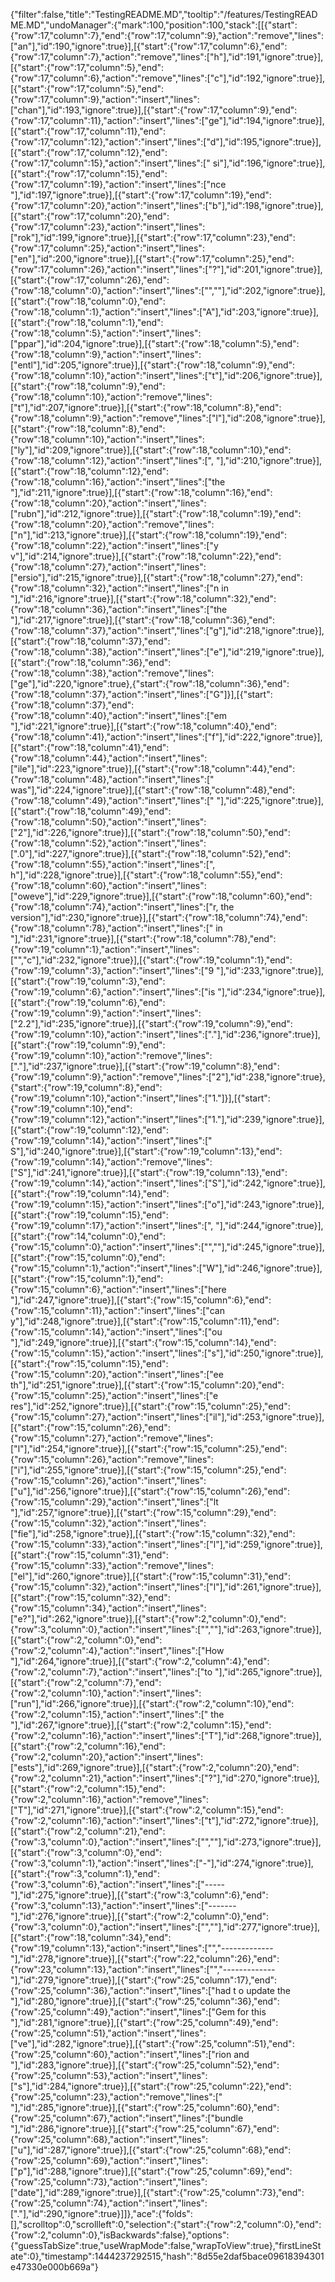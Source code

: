{"filter":false,"title":"TestingREADME.MD","tooltip":"/features/TestingREADME.MD","undoManager":{"mark":100,"position":100,"stack":[[{"start":{"row":17,"column":7},"end":{"row":17,"column":9},"action":"remove","lines":["an"],"id":190,"ignore":true}],[{"start":{"row":17,"column":6},"end":{"row":17,"column":7},"action":"remove","lines":["h"],"id":191,"ignore":true}],[{"start":{"row":17,"column":5},"end":{"row":17,"column":6},"action":"remove","lines":["c"],"id":192,"ignore":true}],[{"start":{"row":17,"column":5},"end":{"row":17,"column":9},"action":"insert","lines":["chan"],"id":193,"ignore":true}],[{"start":{"row":17,"column":9},"end":{"row":17,"column":11},"action":"insert","lines":["ge"],"id":194,"ignore":true}],[{"start":{"row":17,"column":11},"end":{"row":17,"column":12},"action":"insert","lines":["d"],"id":195,"ignore":true}],[{"start":{"row":17,"column":12},"end":{"row":17,"column":15},"action":"insert","lines":[" si"],"id":196,"ignore":true}],[{"start":{"row":17,"column":15},"end":{"row":17,"column":19},"action":"insert","lines":["nce "],"id":197,"ignore":true}],[{"start":{"row":17,"column":19},"end":{"row":17,"column":20},"action":"insert","lines":["b"],"id":198,"ignore":true}],[{"start":{"row":17,"column":20},"end":{"row":17,"column":23},"action":"insert","lines":["rok"],"id":199,"ignore":true}],[{"start":{"row":17,"column":23},"end":{"row":17,"column":25},"action":"insert","lines":["en"],"id":200,"ignore":true}],[{"start":{"row":17,"column":25},"end":{"row":17,"column":26},"action":"insert","lines":["?"],"id":201,"ignore":true}],[{"start":{"row":17,"column":26},"end":{"row":18,"column":0},"action":"insert","lines":["",""],"id":202,"ignore":true}],[{"start":{"row":18,"column":0},"end":{"row":18,"column":1},"action":"insert","lines":["A"],"id":203,"ignore":true}],[{"start":{"row":18,"column":1},"end":{"row":18,"column":5},"action":"insert","lines":["ppar"],"id":204,"ignore":true}],[{"start":{"row":18,"column":5},"end":{"row":18,"column":9},"action":"insert","lines":["entl"],"id":205,"ignore":true}],[{"start":{"row":18,"column":9},"end":{"row":18,"column":10},"action":"insert","lines":["t"],"id":206,"ignore":true}],[{"start":{"row":18,"column":9},"end":{"row":18,"column":10},"action":"remove","lines":["t"],"id":207,"ignore":true}],[{"start":{"row":18,"column":8},"end":{"row":18,"column":9},"action":"remove","lines":["l"],"id":208,"ignore":true}],[{"start":{"row":18,"column":8},"end":{"row":18,"column":10},"action":"insert","lines":["ly"],"id":209,"ignore":true}],[{"start":{"row":18,"column":10},"end":{"row":18,"column":12},"action":"insert","lines":[", "],"id":210,"ignore":true}],[{"start":{"row":18,"column":12},"end":{"row":18,"column":16},"action":"insert","lines":["the "],"id":211,"ignore":true}],[{"start":{"row":18,"column":16},"end":{"row":18,"column":20},"action":"insert","lines":["rubn"],"id":212,"ignore":true}],[{"start":{"row":18,"column":19},"end":{"row":18,"column":20},"action":"remove","lines":["n"],"id":213,"ignore":true}],[{"start":{"row":18,"column":19},"end":{"row":18,"column":22},"action":"insert","lines":["y v"],"id":214,"ignore":true}],[{"start":{"row":18,"column":22},"end":{"row":18,"column":27},"action":"insert","lines":["ersio"],"id":215,"ignore":true}],[{"start":{"row":18,"column":27},"end":{"row":18,"column":32},"action":"insert","lines":["n in "],"id":216,"ignore":true}],[{"start":{"row":18,"column":32},"end":{"row":18,"column":36},"action":"insert","lines":["the "],"id":217,"ignore":true}],[{"start":{"row":18,"column":36},"end":{"row":18,"column":37},"action":"insert","lines":["g"],"id":218,"ignore":true}],[{"start":{"row":18,"column":37},"end":{"row":18,"column":38},"action":"insert","lines":["e"],"id":219,"ignore":true}],[{"start":{"row":18,"column":36},"end":{"row":18,"column":38},"action":"remove","lines":["ge"],"id":220,"ignore":true},{"start":{"row":18,"column":36},"end":{"row":18,"column":37},"action":"insert","lines":["G"]}],[{"start":{"row":18,"column":37},"end":{"row":18,"column":40},"action":"insert","lines":["em "],"id":221,"ignore":true}],[{"start":{"row":18,"column":40},"end":{"row":18,"column":41},"action":"insert","lines":["f"],"id":222,"ignore":true}],[{"start":{"row":18,"column":41},"end":{"row":18,"column":44},"action":"insert","lines":["ile"],"id":223,"ignore":true}],[{"start":{"row":18,"column":44},"end":{"row":18,"column":48},"action":"insert","lines":[" was"],"id":224,"ignore":true}],[{"start":{"row":18,"column":48},"end":{"row":18,"column":49},"action":"insert","lines":[" "],"id":225,"ignore":true}],[{"start":{"row":18,"column":49},"end":{"row":18,"column":50},"action":"insert","lines":["2"],"id":226,"ignore":true}],[{"start":{"row":18,"column":50},"end":{"row":18,"column":52},"action":"insert","lines":[".0"],"id":227,"ignore":true}],[{"start":{"row":18,"column":52},"end":{"row":18,"column":55},"action":"insert","lines":[", h"],"id":228,"ignore":true}],[{"start":{"row":18,"column":55},"end":{"row":18,"column":60},"action":"insert","lines":["oweve"],"id":229,"ignore":true}],[{"start":{"row":18,"column":60},"end":{"row":18,"column":74},"action":"insert","lines":["r, the version"],"id":230,"ignore":true}],[{"start":{"row":18,"column":74},"end":{"row":18,"column":78},"action":"insert","lines":[" in "],"id":231,"ignore":true}],[{"start":{"row":18,"column":78},"end":{"row":19,"column":1},"action":"insert","lines":["","c"],"id":232,"ignore":true}],[{"start":{"row":19,"column":1},"end":{"row":19,"column":3},"action":"insert","lines":["9 "],"id":233,"ignore":true}],[{"start":{"row":19,"column":3},"end":{"row":19,"column":6},"action":"insert","lines":["is "],"id":234,"ignore":true}],[{"start":{"row":19,"column":6},"end":{"row":19,"column":9},"action":"insert","lines":["2.2"],"id":235,"ignore":true}],[{"start":{"row":19,"column":9},"end":{"row":19,"column":10},"action":"insert","lines":["."],"id":236,"ignore":true}],[{"start":{"row":19,"column":9},"end":{"row":19,"column":10},"action":"remove","lines":["."],"id":237,"ignore":true}],[{"start":{"row":19,"column":8},"end":{"row":19,"column":9},"action":"remove","lines":["2"],"id":238,"ignore":true},{"start":{"row":19,"column":8},"end":{"row":19,"column":10},"action":"insert","lines":["1."]}],[{"start":{"row":19,"column":10},"end":{"row":19,"column":12},"action":"insert","lines":["1."],"id":239,"ignore":true}],[{"start":{"row":19,"column":12},"end":{"row":19,"column":14},"action":"insert","lines":[" S"],"id":240,"ignore":true}],[{"start":{"row":19,"column":13},"end":{"row":19,"column":14},"action":"remove","lines":["S"],"id":241,"ignore":true}],[{"start":{"row":19,"column":13},"end":{"row":19,"column":14},"action":"insert","lines":["S"],"id":242,"ignore":true}],[{"start":{"row":19,"column":14},"end":{"row":19,"column":15},"action":"insert","lines":["o"],"id":243,"ignore":true}],[{"start":{"row":19,"column":15},"end":{"row":19,"column":17},"action":"insert","lines":[", "],"id":244,"ignore":true}],[{"start":{"row":14,"column":0},"end":{"row":15,"column":0},"action":"insert","lines":["",""],"id":245,"ignore":true}],[{"start":{"row":15,"column":0},"end":{"row":15,"column":1},"action":"insert","lines":["W"],"id":246,"ignore":true}],[{"start":{"row":15,"column":1},"end":{"row":15,"column":6},"action":"insert","lines":["here "],"id":247,"ignore":true}],[{"start":{"row":15,"column":6},"end":{"row":15,"column":11},"action":"insert","lines":["can y"],"id":248,"ignore":true}],[{"start":{"row":15,"column":11},"end":{"row":15,"column":14},"action":"insert","lines":["ou "],"id":249,"ignore":true}],[{"start":{"row":15,"column":14},"end":{"row":15,"column":15},"action":"insert","lines":["s"],"id":250,"ignore":true}],[{"start":{"row":15,"column":15},"end":{"row":15,"column":20},"action":"insert","lines":["ee th"],"id":251,"ignore":true}],[{"start":{"row":15,"column":20},"end":{"row":15,"column":25},"action":"insert","lines":["e res"],"id":252,"ignore":true}],[{"start":{"row":15,"column":25},"end":{"row":15,"column":27},"action":"insert","lines":["il"],"id":253,"ignore":true}],[{"start":{"row":15,"column":26},"end":{"row":15,"column":27},"action":"remove","lines":["l"],"id":254,"ignore":true}],[{"start":{"row":15,"column":25},"end":{"row":15,"column":26},"action":"remove","lines":["i"],"id":255,"ignore":true}],[{"start":{"row":15,"column":25},"end":{"row":15,"column":26},"action":"insert","lines":["u"],"id":256,"ignore":true}],[{"start":{"row":15,"column":26},"end":{"row":15,"column":29},"action":"insert","lines":["lt "],"id":257,"ignore":true}],[{"start":{"row":15,"column":29},"end":{"row":15,"column":32},"action":"insert","lines":["fie"],"id":258,"ignore":true}],[{"start":{"row":15,"column":32},"end":{"row":15,"column":33},"action":"insert","lines":["l"],"id":259,"ignore":true}],[{"start":{"row":15,"column":31},"end":{"row":15,"column":33},"action":"remove","lines":["el"],"id":260,"ignore":true}],[{"start":{"row":15,"column":31},"end":{"row":15,"column":32},"action":"insert","lines":["l"],"id":261,"ignore":true}],[{"start":{"row":15,"column":32},"end":{"row":15,"column":34},"action":"insert","lines":["e?"],"id":262,"ignore":true}],[{"start":{"row":2,"column":0},"end":{"row":3,"column":0},"action":"insert","lines":["",""],"id":263,"ignore":true}],[{"start":{"row":2,"column":0},"end":{"row":2,"column":4},"action":"insert","lines":["How "],"id":264,"ignore":true}],[{"start":{"row":2,"column":4},"end":{"row":2,"column":7},"action":"insert","lines":["to "],"id":265,"ignore":true}],[{"start":{"row":2,"column":7},"end":{"row":2,"column":10},"action":"insert","lines":["run"],"id":266,"ignore":true}],[{"start":{"row":2,"column":10},"end":{"row":2,"column":15},"action":"insert","lines":[" the "],"id":267,"ignore":true}],[{"start":{"row":2,"column":15},"end":{"row":2,"column":16},"action":"insert","lines":["T"],"id":268,"ignore":true}],[{"start":{"row":2,"column":16},"end":{"row":2,"column":20},"action":"insert","lines":["ests"],"id":269,"ignore":true}],[{"start":{"row":2,"column":20},"end":{"row":2,"column":21},"action":"insert","lines":["?"],"id":270,"ignore":true}],[{"start":{"row":2,"column":15},"end":{"row":2,"column":16},"action":"remove","lines":["T"],"id":271,"ignore":true}],[{"start":{"row":2,"column":15},"end":{"row":2,"column":16},"action":"insert","lines":["t"],"id":272,"ignore":true}],[{"start":{"row":2,"column":21},"end":{"row":3,"column":0},"action":"insert","lines":["",""],"id":273,"ignore":true}],[{"start":{"row":3,"column":0},"end":{"row":3,"column":1},"action":"insert","lines":["-"],"id":274,"ignore":true}],[{"start":{"row":3,"column":1},"end":{"row":3,"column":6},"action":"insert","lines":["-----"],"id":275,"ignore":true}],[{"start":{"row":3,"column":6},"end":{"row":3,"column":13},"action":"insert","lines":["-------"],"id":276,"ignore":true}],[{"start":{"row":2,"column":0},"end":{"row":3,"column":0},"action":"insert","lines":["",""],"id":277,"ignore":true}],[{"start":{"row":18,"column":34},"end":{"row":19,"column":13},"action":"insert","lines":["","-------------"],"id":278,"ignore":true}],[{"start":{"row":22,"column":26},"end":{"row":23,"column":13},"action":"insert","lines":["","-------------"],"id":279,"ignore":true}],[{"start":{"row":25,"column":17},"end":{"row":25,"column":36},"action":"insert","lines":["had t o update the "],"id":280,"ignore":true}],[{"start":{"row":25,"column":36},"end":{"row":25,"column":49},"action":"insert","lines":["Gem for this "],"id":281,"ignore":true}],[{"start":{"row":25,"column":49},"end":{"row":25,"column":51},"action":"insert","lines":["ve"],"id":282,"ignore":true}],[{"start":{"row":25,"column":51},"end":{"row":25,"column":60},"action":"insert","lines":["rion and "],"id":283,"ignore":true}],[{"start":{"row":25,"column":52},"end":{"row":25,"column":53},"action":"insert","lines":["s"],"id":284,"ignore":true}],[{"start":{"row":25,"column":22},"end":{"row":25,"column":23},"action":"remove","lines":[" "],"id":285,"ignore":true}],[{"start":{"row":25,"column":60},"end":{"row":25,"column":67},"action":"insert","lines":["bundle "],"id":286,"ignore":true}],[{"start":{"row":25,"column":67},"end":{"row":25,"column":68},"action":"insert","lines":["u"],"id":287,"ignore":true}],[{"start":{"row":25,"column":68},"end":{"row":25,"column":69},"action":"insert","lines":["p"],"id":288,"ignore":true}],[{"start":{"row":25,"column":69},"end":{"row":25,"column":73},"action":"insert","lines":["date"],"id":289,"ignore":true}],[{"start":{"row":25,"column":73},"end":{"row":25,"column":74},"action":"insert","lines":["."],"id":290,"ignore":true}]]},"ace":{"folds":[],"scrolltop":0,"scrollleft":0,"selection":{"start":{"row":2,"column":0},"end":{"row":2,"column":0},"isBackwards":false},"options":{"guessTabSize":true,"useWrapMode":false,"wrapToView":true},"firstLineState":0},"timestamp":1444237292515,"hash":"8d55e2daf5bace09618394301e47330e000b669a"}